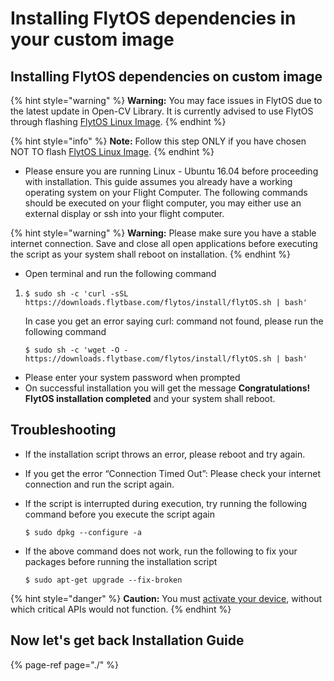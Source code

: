 # Installing FlytOS dependencies in your custom image

## Installing FlytOS dependencies on custom image

{% hint style="warning" %}
 **Warning:** You may face issues in FlytOS due to the latest update in Open-CV Library. It is currently advised to use FlytOS through flashing [FlytOS Linux Image](flashing-flytos-linux-image.md).
{% endhint %}

{% hint style="info" %}
**Note:** Follow this step ONLY if you have chosen NOT TO flash [FlytOS Linux Image](flashing-flytos-linux-image.md).
{% endhint %}

* Please ensure you are running Linux - Ubuntu 16.04 before proceeding with installation. This guide assumes you already have a working operating system on your Flight Computer. The following commands should be executed on your flight computer, you may either use an external display or ssh into your flight computer.

{% hint style="warning" %}
**Warning:** Please make sure you have a stable internet connection. Save and close all open applications before executing the script as your system shall reboot on installation.
{% endhint %}

* Open terminal and run the following command

1. ```text
   $ sudo sh -c 'curl -sSL https://downloads.flytbase.com/flytos/install/flytOS.sh | bash'
   ```

   In case you get an error saying curl: command not found, please run the following command

   ```text
   $ sudo sh -c 'wget -O - https://downloads.flytbase.com/flytos/install/flytOS.sh | bash'
   ```

* Please enter your system password when prompted
* On successful installation you will get the message **Congratulations! FlytOS installation completed** and your system shall reboot.

## Troubleshooting

* If the installation script throws an error, please reboot and try again.
* If you get the error “Connection Timed Out”: Please check your internet connection and run the script again.
* If the script is interrupted during execution, try running the following command before you execute the script again

  ```text
  $ sudo dpkg --configure -a
  ```

* If the above command does not work, run the following to fix your packages before running the installation script

  ```text
  $ sudo apt-get upgrade --fix-broken
  ```

{% hint style="danger" %}
**Caution:** You must [activate your device](./#activate-flytos), without which critical APIs would not function.
{% endhint %}

## Now let's get back Installation Guide

{% page-ref page="./" %}

